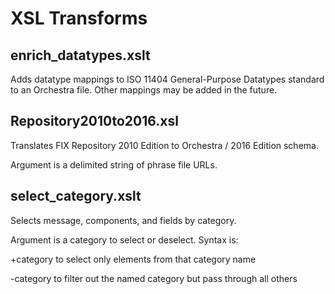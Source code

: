 # XSL Transforms

## enrich_datatypes.xslt

Adds datatype mappings to ISO 11404 General-Purpose Datatypes standard to an Orchestra file. Other mappings may be added in the future.

## Repository2010to2016.xsl

Translates FIX Repository 2010 Edition to Orchestra / 2016 Edition schema.

Argument is a delimited string of phrase file URLs.

## select_category.xslt

Selects message, components, and fields by category.

Argument is a category to select or deselect. Syntax is:

+category to select only elements from that category name

-category to filter out the named category but pass through all others
